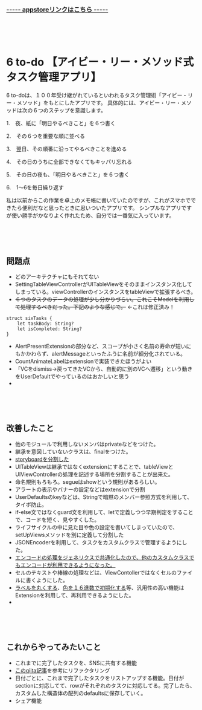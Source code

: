 ### [----- appstoreリンクはこちら -----](https://apps.apple.com/jp/app/6-to-do-%E3%82%A2%E3%82%A4%E3%83%93%E3%83%BC-%E3%83%AA%E3%83%BC-%E3%83%A1%E3%82%BD%E3%83%83%E3%83%89%E5%BC%8F%E3%82%BF%E3%82%B9%E3%82%AF%E7%AE%A1%E7%90%86%E3%82%A2%E3%83%97%E3%83%AA/id1555816223#?platform=iphone)

<br>
<br>
<br>

# 6 to-do 【アイビー・リー・メソッド式タスク管理アプリ‪】‬

6 to-doは、１００年受け継がれているといわれるタスク管理術「アイビー・リー・メソッド」をもとにしたアプリです。
具体的には、アイビー・リー・メソッドは次の６つのステップを意識します。


1.　夜、紙に「明日やるべきこと」を６つ書く

2.　その６つを重要な順に並べる

3.　翌日、その順番に沿ってやるべきことを進める

4.　その日のうちに全部できなくてもキッパリ忘れる

5.　その日の夜も、「明日やるべきこと」を６つ書く

6.　1〜6を毎日繰り返す


私は以前からこの作業を卓上のメモ帳に書いていたのですが、これがスマホでできたら便利だなと思ったときに思いついたアプリです。
シンプルなアプリですが使い勝手がかなりよく作れたため、自分では一番気に入っています。

<br>
<br>
<br>

## 問題点
- どのアーキテクチャにもそれてない
- SettingTableViewControllerがUITableViewをそのままインスタンス化してしまっている。viewControllerのインスタンスをtableViewで拡張するべき。
- ~~６つのタスクのデータの処理が少し分かりづらい。これこそModelを利用して処理するべきだった。下記のような感じで。~~ ←これは修正済み！
~~~
struct sixTasks {
    let taskBody: String?
    let isCompleted: String?
}
~~~
- AlertPresentExtensionの部分など、スコープが小さく名前の寿命が短いにもかかわらず、alertMessageといったふうに名前が細分化されている。
- CountAnimateLabelはextensionで実装できたほうがよい
- 「VCをdismiss→戻ってきたVCから、自動的に別のVCへ遷移」という動きをUserDefaultでやっているのはおかしいと思う
- 

<br>
<br>
<br>

## 改善したこと
- 他のモジュールで利用しないメンバはprivateなどをつけた。
- 継承を意図していないクラスは、finalをつけた。
- [storyboardを分割した](https://qiita.com/miyakooti/items/6d1f6368344468e49b0e)
- UITableViewは継承ではなくextensionにすることで、tableViewとUIViewControllerの処理を記述する場所を分割することが出来た。
- 命名規則もろもろ。segueはshowという規則があるらしい。
- アラートの表示やバナーの設定などはextensionで分割
- UserDefaultsのkeyなどは、Stringで暗黙のメンバー参照方式を利用して、タイポ防止。
- if-else文ではなくguard文を利用して、letで定義しつつ早期判定をすることで、コードを短く、見やすくした。
- ライフサイクルの中に見た目や色の設定を書いてしまっていたので、setUpViewsメソッドを別に定義して分割した
- JSONEncoderを利用して、タスクをカスタムクラスで管理するようにした。
- [エンコードの処理をジェネリクスで共通化したので、他のカスタムクラスでもエンコードが利用できるようになった。](https://github.com/miyakooti/myWiki/wiki/JSONEncoder.swift)
- セルのテキストや棒線の処理などは、ViewContollerではなくセルのファイルに書くようにした。
- [ラベルを丸くする](https://github.com/miyakooti/myWiki/wiki/%E6%AD%A3%E6%96%B9%E5%BD%A2%E3%81%AE%E3%83%A9%E3%83%99%E3%83%AB%E3%82%92%E5%86%86%E3%81%AB%E3%81%99%E3%82%8B)、[色を１６進数で初期化する](https://github.com/miyakooti/myWiki/wiki/6%E6%A1%81%E3%81%AE16%E9%80%B2%E6%95%B0%E3%81%A7UIColor%E3%82%92%E5%88%9D%E6%9C%9F%E5%8C%96%E3%81%99%E3%82%8B)等、汎用性の高い機能はExtensionを利用して、再利用できるようにした。
- 

<br>
<br>
<br>

## これからやってみたいこと
- これまでに完了したタスクを、SNSに共有する機能
- [このqiita記事](https://qiita.com/MaShunzhe/items/ed74b48656729389a6e6)を参考にリファクタリング
- 日付ごとに、これまで完了したタスクをリストアップする機能。日付がsectionに対応してて、rowがそれぞれのタスクに対応してる。完了したら、カスタムした構造体の配列のdefaultsに保存していく。
- シェア機能

